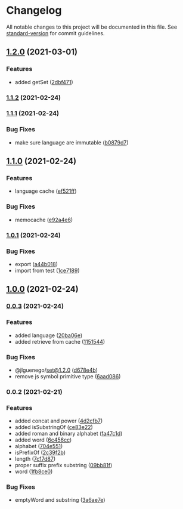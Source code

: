 # Changelog

All notable changes to this project will be documented in this file. See [standard-version](https://github.com/conventional-changelog/standard-version) for commit guidelines.

## [1.2.0](https://github.com/jlguenego/language/compare/v1.1.2...v1.2.0) (2021-03-01)


### Features

* added getSet ([2dbf471](https://github.com/jlguenego/language/commit/2dbf471f64f980820d1cac4a1b768f3189ce735f))

### [1.1.2](https://github.com/jlguenego/language/compare/v1.1.1...v1.1.2) (2021-02-24)

### [1.1.1](https://github.com/jlguenego/language/compare/v1.1.0...v1.1.1) (2021-02-24)


### Bug Fixes

* make sure language are immutable ([b0879d7](https://github.com/jlguenego/language/commit/b0879d7584bce398ef23d91beac3ba28339c627c))

## [1.1.0](https://github.com/jlguenego/language/compare/v1.0.1...v1.1.0) (2021-02-24)


### Features

* language cache ([ef521ff](https://github.com/jlguenego/language/commit/ef521ff8df5e85d99f83d0589dd65e7983e57cf7))


### Bug Fixes

* memocache ([e92a4e6](https://github.com/jlguenego/language/commit/e92a4e67c7d6808ed9327c071dbe6d1a89d32c52))

### [1.0.1](https://github.com/jlguenego/language/compare/v1.0.0...v1.0.1) (2021-02-24)


### Bug Fixes

* export ([a44b018](https://github.com/jlguenego/language/commit/a44b018ecee31f3db1e58461e0d6d6d87568e972))
* import from test ([1ce7189](https://github.com/jlguenego/language/commit/1ce7189542e406c44cfc8578386c84c0329e6ddf))

## [1.0.0](https://github.com/jlguenego/language/compare/v0.0.3...v1.0.0) (2021-02-24)

### [0.0.3](https://github.com/jlguenego/language/compare/v0.0.2...v0.0.3) (2021-02-24)


### Features

* added language ([20ba06e](https://github.com/jlguenego/language/commit/20ba06e64adb7fe9d44fb286df6cbb0a3a99ba6c))
* added retrieve from cache ([1151544](https://github.com/jlguenego/language/commit/1151544574da787ebbb5c5ad99a9d2c480cd6d3c))


### Bug Fixes

* @jlguenego/set@1.2.0 ([d678e4b](https://github.com/jlguenego/language/commit/d678e4bd27d341a1006bece80fcbef6735b23ca5))
* remove js symbol primitive type ([6aad086](https://github.com/jlguenego/language/commit/6aad0864f24492c5c776ad183fa66fe416caa125))

### 0.0.2 (2021-02-21)

### Features

- added concat and power ([4d2cfb7](https://github.com/jlguenego/language/commit/4d2cfb7aede783e9a5c9f3ea26955cbe9e94f5eb))
- added isSubstringOf ([ce83e22](https://github.com/jlguenego/language/commit/ce83e223717068b8ffcc438b9100230e71758ceb))
- added roman and binary alphabet ([fa47c1d](https://github.com/jlguenego/language/commit/fa47c1d2f5260c516a7ffdfe05de9fe6384ca156))
- added word ([6c456cc](https://github.com/jlguenego/language/commit/6c456ccfb1de2e5ee203850a6893f5e400907a58))
- alphabet ([704e551](https://github.com/jlguenego/language/commit/704e55120696453ca1d2cab745c1a28ad5fa5b3e))
- isPrefixOf ([2c39f2b](https://github.com/jlguenego/language/commit/2c39f2bf4a26e555fd95c64b8b6eae52fdcbf283))
- length ([7c17d87](https://github.com/jlguenego/language/commit/7c17d87662af011adfd1846ce109f33858be4169))
- proper suffix prefix substring ([09bb81f](https://github.com/jlguenego/language/commit/09bb81f609f45d00ec021ab98c4dea4e3259213d))
- word ([1fb8ce0](https://github.com/jlguenego/language/commit/1fb8ce03cbcab4e7f11bf93bcc3f3de4f2949c1d))

### Bug Fixes

- emptyWord and substring ([3a6ae7e](https://github.com/jlguenego/language/commit/3a6ae7e4ed52a1ad866e3d8940cbd44dba22a733))
